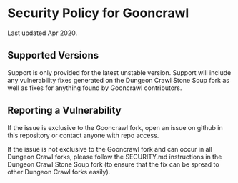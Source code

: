 # Security Policy for Gooncrawl

Last updated Apr 2020.

## Supported Versions

Support is only provided for the latest unstable version. Support will include
any vulnerability fixes generated on the Dungeon Crawl Stone Soup fork as well as
fixes for anything found by Gooncrawl contributors.

## Reporting a Vulnerability

If the issue is exclusive to the Gooncrawl fork, open an issue on github in this
repository or contact anyone with repo access.

If the issue is not exclusive to the Gooncrawl fork and can occur in all Dungeon
Crawl forks, please follow the SECURITY.md instructions in the Dungeon Crawl
Stone Soup fork (to ensure that the fix can be spread to other Dungeon Crawl forks
easily).

